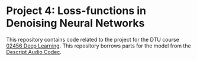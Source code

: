# Project 4: Loss-functions in Denoising Neural Networks
This repository contains code related to the project for the DTU course [02456 Deep Learning](https://kurser.dtu.dk/course/02456). 
This repository borrows parts for the model from the [Descript Audio Codec](https://github.com/descriptinc/descript-audio-codec). 
